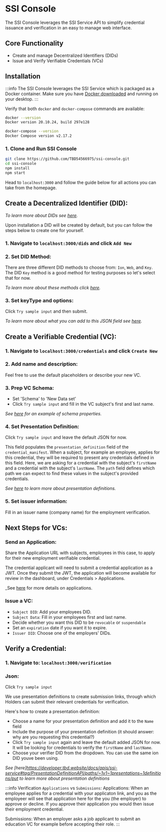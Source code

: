 # SSI Console

The SSI Console leverages the SSI Service API to simplify credential issuance and verification in an easy to manage web interface.

## Core Functionality
- Create and manage Decentralized Identifiers (DIDs)
- Issue and Verify Verifiable Credentials (VCs)

## Installation
:::info
The SSI Console leverages the SSI Service which is packaged as a Docker container. Make sure you have [Docker downloaded](https://www.docker.com/products/docker-desktop/) and running on your desktop.
:::

Verify that both `docker` and `docker-compose` commands are available:
```bash
docker --version
Docker version 20.10.24, build 297e128

docker-compose --version
Docker Compose version v2.17.2
```

### 1. Clone and Run SSI Console
```bash
git clone https://github.com/TBD54566975/ssi-console.git
cd ssi-console
npm install
npm start
```

Head to `localhost:3000` and follow the guide below for all actions you can take from the homepage.

## Create a Decentralized Identifier (DID):
_To learn more about DIDs see [here](https://developer.tbd.website/docs/web5/learn/decentralized-identifiers)._

Upon installation a DID will be created by default, but you can follow the steps below to create one for yourself.

### 1. Navigate to `localhost:3000/dids` and click `Add New`

### 2. Set DID Method:
There are three different DID methods to choose from: `Ion`, `Web`, and `Key`. The DID `Key` method is a good method for testing purposes so let's select that for now.

_To learn more about these methods click [here](https://www.w3.org/TR/did-spec-registries/#did-methods)._

### 3. Set keyType and options:
Click `Try sample input` and then submit.

_To learn more about what you can add to this JSON field see [here](https://developer.tbd.website/docs/apis/ssi-service/#tag/DecentralizedIdentityAPI/paths/~1v1~1dids~1%7Bmethod%7D/put)._

<!-- TODO:
- Refresh page and you should see your new DID listed under the `All DIDs` index. -->

## Create a Verifiable Credential (VC):
### 1. Navigate to `localhost:3000/credentials` and click `Create New`

### 2. Add name and description:
Feel free to use the default placeholders or describe your new VC.

### 3. Prep VC Schema:
- Set 'Schema' to 'New Data set'
- Click `Try sample input` and fill in the VC subject's first and last name.

_See [here](https://developer.tbd.website/docs/apis/ssi-service#tag/SchemaAPI) for an example of schema properties._

### 4. Set Presentation Definition:
Click `Try sample input` and leave the default JSON for now.

This field populates the `presentation_definition` field of the `credential_manifest`. When a subject, for example an employee, applies for this credential, they will be required to present any credentials defined in this field. Here, we are asking for a credential with the subject's `firstName` and a credential with the subject's `lastName`. The `path` field defines which path we can expect to find these values in the subject's provided credentials.

_See [here](https://developer.tbd.website/docs/apis/ssi-service#tag/PresentationDefinitionAPI/paths/~1v1~1presentations~1definitions/put) to learn more about presentation definitions._

### 5. Set issuer information:
Fill in an issuer name (company name) for the employment verification.

## Next Steps for VCs:
### Send an Application:
Share the Application URL with subjects, employees in this case, to apply for their new employment verifiable credential.

The credential applicant will need to submit a credential application as a JWT. Once they submit the JWT, the application will become available for review in the dashboard, under Credentials > Applications.

_See [here](https://developer.tbd.website/docs/apis/ssi-service/#tag/ApplicationAPI/paths/~1v1~1manifests~1applications/put) for more details on applications.

<!-- TODO: The Application URL opens up to a hardcoded KYC Credential application in the console app, Kirah going to work on. -->

### Issue a VC:
  - `Subject DID`: Add your employees DID.
  - `Subject Data`: Fill in your employees first and last name.
  - Decide whether you want this DID to be `revocable` or `suspendable`
  - Set an `expiration` date if you want it to expire.
  - `Issuer DID`: Choose one of the employers' DIDs.

## Verify a Credential:
### 1. Navigate to: `localhost:3000/verification`
### Json:
Click `Try sample input`

We use presentation definitions to create submission links, through which Holders can submit their relevant credentials for verification.

Here's how to create a presentation definition:
- Choose a name for your presentation definition and add it to the `Name` field
- Include the purpose of your presentation definition (it should answer: why are you requesting this credential?)
- Click `Try sample input` again and leave the default added JSON for now. It will be looking for credentials to verify the `firstName` and `lastName`.
- Choose your verifier DID from the dropdown. You can use the same ion DID youve been using.

_See [here]https://developer.tbd.website/docs/apis/ssi-service#tag/PresentationDefinitionAPI/paths/~1v1~1presentations~1definitions/put to learn more about presentation definitions_

:::info
Verification `Applications` vs `Submissions`:
Applications: When an employee applies for a credential with your applicaton link, and you as the employeer will see that application here for the you (the employer) to approve or decline. If you approve their application you would then issue their employment credential.

Submissions: When an employer asks a job applicant to submit an education VC for example before accepting their role.
:::

<!-- TODO ## Next Steps -->